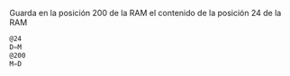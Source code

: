 Guarda en la posición 200 de la RAM el contenido de la posición 24 de la RAM

```asm
@24
D=M
@200
M=D
```